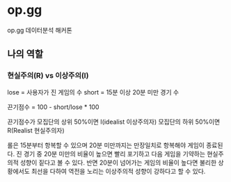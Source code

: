 # op.gg
op.gg 데이터분석 해커톤

## 나의 역할
### 현실주의(R) vs 이상주의(I)
lose = 사용자가 진 게임의 수
short = 15분 이상 20분 미만 경기 수

끈기점수 = 100 - short/lose * 100

끈기점수가 모집단의 상위 50%이면 I(idealist 이상주의자) 
모집단의 하위 50%이면 R(Realist 현실주의자)

롤은 15분부터 항복할 수 있으며 20분 미만까지는 만장일치로 항복해야 게임이 종료된다.
진 경기 중 20분 미만의 비율이 높으면 빨리 포기하고 다음 게임을 기약하는 현실주의적 성향이 짙다고 볼 수 있다.
반면 20분이 넘어가는 게임의 비율이 높다면 불리한 상황에서도 최선을 다하여 역전을 노리는 이상주의적 성향이 강하다고 할 수 있다.
